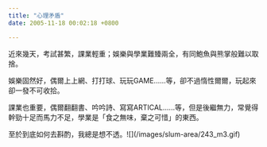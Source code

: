 ```yaml
---
title: "心理矛盾"
date: 2005-11-18 00:02:18 +0800

---
```

<p>近來幾天，考試甚繁，課業輕重；娛樂與學業難臻兩全，有同鮑魚與熊掌般難以取捨。</p><p>娛樂固然好，偶爾上上網、打打球、玩玩GAME......等，卻不過惰性爾爾，玩起來卻一發不可收拾。</p><p>課業也重要，偶爾翻翻書、吟吟詩、寫寫ARTICAL......等，但是後繼無力，常覺得幹勁十足而馬力不足，學業是「食之無味，棄之可惜」的東西。</p><p>至於到底如何去斟酌，我總是想不透。![](/images/slum-area/243_m3.gif)</p>
